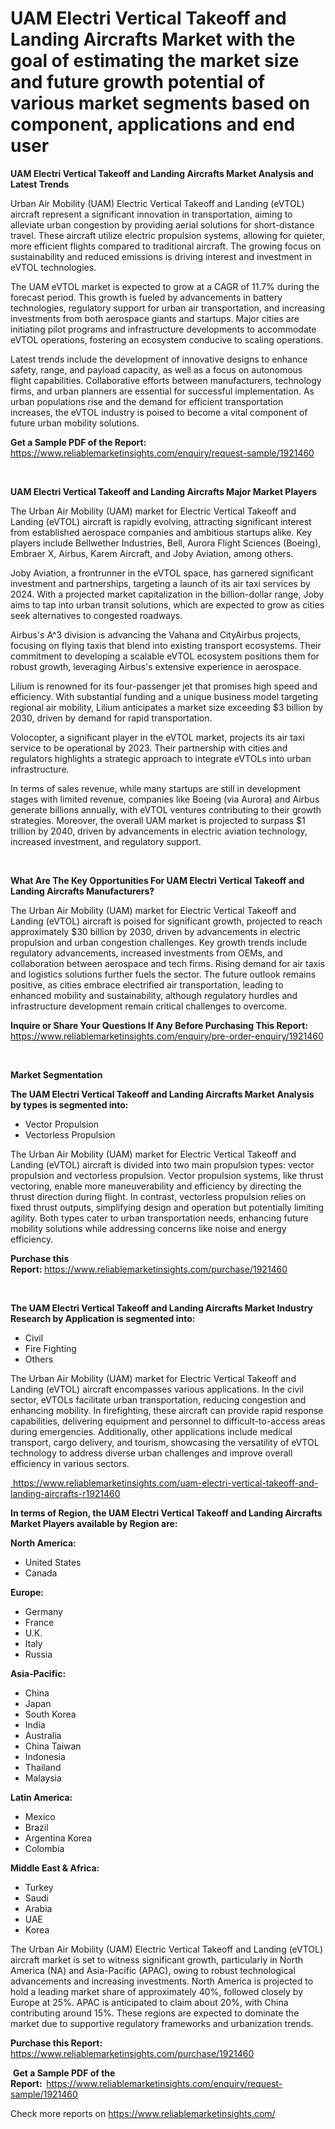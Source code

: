 <p><h1>UAM Electri Vertical Takeoff and Landing Aircrafts Market with the goal of estimating the market size and future growth potential of various market segments based on component, applications and end user</h1></p><p><strong>UAM Electri Vertical Takeoff and Landing Aircrafts Market Analysis and Latest Trends</strong></p>
<p><p>Urban Air Mobility (UAM) Electric Vertical Takeoff and Landing (eVTOL) aircraft represent a significant innovation in transportation, aiming to alleviate urban congestion by providing aerial solutions for short-distance travel. These aircraft utilize electric propulsion systems, allowing for quieter, more efficient flights compared to traditional aircraft. The growing focus on sustainability and reduced emissions is driving interest and investment in eVTOL technologies.</p><p>The UAM eVTOL market is expected to grow at a CAGR of 11.7% during the forecast period. This growth is fueled by advancements in battery technologies, regulatory support for urban air transportation, and increasing investments from both aerospace giants and startups. Major cities are initiating pilot programs and infrastructure developments to accommodate eVTOL operations, fostering an ecosystem conducive to scaling operations.</p><p>Latest trends include the development of innovative designs to enhance safety, range, and payload capacity, as well as a focus on autonomous flight capabilities. Collaborative efforts between manufacturers, technology firms, and urban planners are essential for successful implementation. As urban populations rise and the demand for efficient transportation increases, the eVTOL industry is poised to become a vital component of future urban mobility solutions.</p></p>
<p><strong>Get a Sample PDF of the Report:&nbsp;</strong> <a href="https://www.reliablemarketinsights.com/enquiry/request-sample/1921460?utm_campaign=2210&utm_medium=2&utm_source=Github&utm_content=ia&utm_term=31032025&utm_id=uam-electri-vertical-takeoff-and-landing-aircrafts">https://www.reliablemarketinsights.com/enquiry/request-sample/1921460</a></p>
<p>&nbsp;</p>
<p><strong>UAM Electri Vertical Takeoff and Landing Aircrafts Major Market Players</strong></p>
<p><p>The Urban Air Mobility (UAM) market for Electric Vertical Takeoff and Landing (eVTOL) aircraft is rapidly evolving, attracting significant interest from established aerospace companies and ambitious startups alike. Key players include Bellwether Industries, Bell, Aurora Flight Sciences (Boeing), Embraer X, Airbus, Karem Aircraft, and Joby Aviation, among others.</p><p>Joby Aviation, a frontrunner in the eVTOL space, has garnered significant investment and partnerships, targeting a launch of its air taxi services by 2024. With a projected market capitalization in the billion-dollar range, Joby aims to tap into urban transit solutions, which are expected to grow as cities seek alternatives to congested roadways. </p><p>Airbus's A^3 division is advancing the Vahana and CityAirbus projects, focusing on flying taxis that blend into existing transport ecosystems. Their commitment to developing a scalable eVTOL ecosystem positions them for robust growth, leveraging Airbus's extensive experience in aerospace.</p><p>Lilium is renowned for its four-passenger jet that promises high speed and efficiency. With substantial funding and a unique business model targeting regional air mobility, Lilium anticipates a market size exceeding $3 billion by 2030, driven by demand for rapid transportation.</p><p>Volocopter, a significant player in the eVTOL market, projects its air taxi service to be operational by 2023. Their partnership with cities and regulators highlights a strategic approach to integrate eVTOLs into urban infrastructure.</p><p>In terms of sales revenue, while many startups are still in development stages with limited revenue, companies like Boeing (via Aurora) and Airbus generate billions annually, with eVTOL ventures contributing to their growth strategies. Moreover, the overall UAM market is projected to surpass $1 trillion by 2040, driven by advancements in electric aviation technology, increased investment, and regulatory support.</p></p>
<p>&nbsp;</p>
<p><strong>What Are The Key Opportunities For UAM Electri Vertical Takeoff and Landing Aircrafts Manufacturers?</strong></p>
<p><p>The Urban Air Mobility (UAM) market for Electric Vertical Takeoff and Landing (eVTOL) aircraft is poised for significant growth, projected to reach approximately $30 billion by 2030, driven by advancements in electric propulsion and urban congestion challenges. Key growth trends include regulatory advancements, increased investments from OEMs, and collaboration between aerospace and tech firms. Rising demand for air taxis and logistics solutions further fuels the sector. The future outlook remains positive, as cities embrace electrified air transportation, leading to enhanced mobility and sustainability, although regulatory hurdles and infrastructure development remain critical challenges to overcome.</p></p>
<p><strong>Inquire or Share Your Questions If Any Before Purchasing This Report:</strong> <a href="https://www.reliablemarketinsights.com/enquiry/pre-order-enquiry/1921460?utm_campaign=2210&utm_medium=2&utm_source=Github&utm_content=ia&utm_term=31032025&utm_id=uam-electri-vertical-takeoff-and-landing-aircrafts">https://www.reliablemarketinsights.com/enquiry/pre-order-enquiry/1921460</a></p>
<p>&nbsp;</p>
<p><strong>Market Segmentation</strong></p>
<p><strong>The UAM Electri Vertical Takeoff and Landing Aircrafts Market Analysis by types is segmented into:</strong></p>
<p><ul><li>Vector Propulsion</li><li>Vectorless Propulsion</li></ul></p>
<p><p>The Urban Air Mobility (UAM) market for Electric Vertical Takeoff and Landing (eVTOL) aircraft is divided into two main propulsion types: vector propulsion and vectorless propulsion. Vector propulsion systems, like thrust vectoring, enable more maneuverability and efficiency by directing the thrust direction during flight. In contrast, vectorless propulsion relies on fixed thrust outputs, simplifying design and operation but potentially limiting agility. Both types cater to urban transportation needs, enhancing future mobility solutions while addressing concerns like noise and energy efficiency.</p></p>
<p><strong>Purchase this Report:&nbsp;</strong><a href="https://www.reliablemarketinsights.com/purchase/1921460?utm_campaign=2210&utm_medium=2&utm_source=Github&utm_content=ia&utm_term=31032025&utm_id=uam-electri-vertical-takeoff-and-landing-aircrafts">https://www.reliablemarketinsights.com/purchase/1921460</a></p>
<p>&nbsp;</p>
<p><strong>The UAM Electri Vertical Takeoff and Landing Aircrafts Market Industry Research by Application is segmented into:</strong></p>
<p><ul><li>Civil</li><li>Fire Fighting</li><li>Others</li></ul></p>
<p><p>The Urban Air Mobility (UAM) market for Electric Vertical Takeoff and Landing (eVTOL) aircraft encompasses various applications. In the civil sector, eVTOLs facilitate urban transportation, reducing congestion and enhancing mobility. In firefighting, these aircraft can provide rapid response capabilities, delivering equipment and personnel to difficult-to-access areas during emergencies. Additionally, other applications include medical transport, cargo delivery, and tourism, showcasing the versatility of eVTOL technology to address diverse urban challenges and improve overall efficiency in various sectors.</p></p>
<p><a href="https://www.reliablemarketinsights.com/uam-electri-vertical-takeoff-and-landing-aircrafts-r1921460?utm_campaign=2210&utm_medium=2&utm_source=Github&utm_content=ia&utm_term=31032025&utm_id=uam-electri-vertical-takeoff-and-landing-aircrafts">&nbsp;https://www.reliablemarketinsights.com/uam-electri-vertical-takeoff-and-landing-aircrafts-r1921460</a></p>
<p><strong>In terms of Region, the UAM Electri Vertical Takeoff and Landing Aircrafts Market Players available by Region are:</strong></p>
<p>
    <p> <strong> North America: </strong>
        <ul>
            <li>United States</li>
            <li>Canada</li>
        </ul>
        </p> 
    <p> <strong> Europe: </strong>
        <ul>
            <li>Germany</li>
            <li>France</li>
            <li>U.K.</li>
            <li>Italy</li>
            <li>Russia</li>
        </ul>
        </p> 
    <p> <strong> Asia-Pacific: </strong>
        <ul>
            <li>China</li>
            <li>Japan</li>
            <li>South Korea</li>
            <li>India</li>
            <li>Australia</li>
            <li>China Taiwan</li>
            <li>Indonesia</li>
            <li>Thailand</li>
            <li>Malaysia</li>
        </ul>
        </p> 
    <p> <strong> Latin America: </strong>
        <ul>
            <li>Mexico</li>
            <li>Brazil</li>
            <li>Argentina Korea</li>
            <li>Colombia</li>
        </ul>
        </p> 
    <p> <strong> Middle East & Africa: </strong>
        <ul>
            <li>Turkey</li>
            <li>Saudi</li>
            <li>Arabia</li>
            <li>UAE</li>
            <li>Korea</li>
        </ul>
    </p>
    </p>
<p><p>The Urban Air Mobility (UAM) Electric Vertical Takeoff and Landing (eVTOL) aircraft market is set to witness significant growth, particularly in North America (NA) and Asia-Pacific (APAC), owing to robust technological advancements and increasing investments. North America is projected to hold a leading market share of approximately 40%, followed closely by Europe at 25%. APAC is anticipated to claim about 20%, with China contributing around 15%. These regions are expected to dominate the market due to supportive regulatory frameworks and urbanization trends.</p></p>
<p><strong>Purchase this Report: </strong><a href="https://www.reliablemarketinsights.com/purchase/1921460?utm_campaign=2210&utm_medium=2&utm_source=Github&utm_content=ia&utm_term=31032025&utm_id=uam-electri-vertical-takeoff-and-landing-aircrafts">https://www.reliablemarketinsights.com/purchase/1921460</a></p>
<p>&nbsp;<strong>Get a Sample PDF of the Report:&nbsp;&nbsp;</strong><a href="https://www.reliablemarketinsights.com/enquiry/request-sample/1921460?utm_campaign=2210&utm_medium=2&utm_source=Github&utm_content=ia&utm_term=31032025&utm_id=uam-electri-vertical-takeoff-and-landing-aircrafts">https://www.reliablemarketinsights.com/enquiry/request-sample/1921460</a></p>
<p><strong></strong></p>
<p>Check more reports on <a href="https://www.reliablemarketinsights.com/?utm_campaign=2210&utm_medium=2&utm_source=Github&utm_content=ia&utm_term=31032025&utm_id=uam-electri-vertical-takeoff-and-landing-aircrafts">https://www.reliablemarketinsights.com/</a></p>